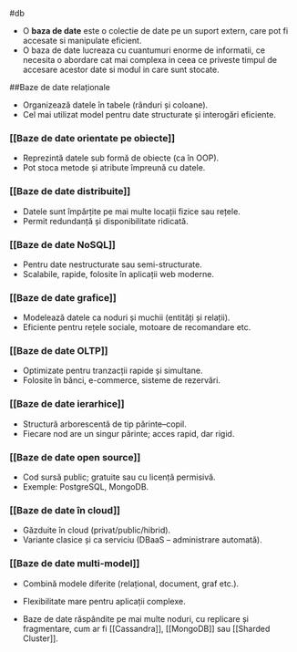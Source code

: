 #db
- O **baza de date**  este o colectie de date pe un suport extern, care pot fi accesate si manipulate eficient.
- O baza de date lucreaza cu cuantumuri enorme de informatii, ce necesita o abordare cat mai complexa in ceea ce priveste timpul de accesare acestor date si modul in care sunt stocate.


##Baze de date relaționale
- Organizează datele în tabele (rânduri și coloane).
- Cel mai utilizat model pentru date structurate și interogări eficiente.

### [[Baze de date orientate pe obiecte]]
- Reprezintă datele sub formă de obiecte (ca în OOP).
- Pot stoca metode și atribute împreună cu datele.

### [[Baze de date distribuite]]
- Datele sunt împărțite pe mai multe locații fizice sau rețele.
- Permit redundanță și disponibilitate ridicată.

### [[Baze de date NoSQL]]
- Pentru date nestructurate sau semi-structurate.
- Scalabile, rapide, folosite în aplicații web moderne.

### [[Baze de date grafice]]
- Modelează datele ca noduri și muchii (entități și relații).
- Eficiente pentru rețele sociale, motoare de recomandare etc.

### [[Baze de date OLTP]]
- Optimizate pentru tranzacții rapide și simultane.
- Folosite în bănci, e-commerce, sisteme de rezervări.

### [[Baze de date ierarhice]]
- Structură arborescentă de tip părinte–copil.
- Fiecare nod are un singur părinte; acces rapid, dar rigid.

### [[Baze de date open source]]
- Cod sursă public; gratuite sau cu licență permisivă.
- Exemple: PostgreSQL, MongoDB.

### [[Baze de date în cloud]]
- Găzduite în cloud (privat/public/hibrid).
- Variante clasice și ca serviciu (DBaaS – administrare automată).

### [[Baze de date multi-model]]
- Combină modele diferite (relațional, document, graf etc.).
- Flexibilitate mare pentru aplicații complexe.

 - Baze de date răspândite pe mai multe noduri, cu replicare și fragmentare, cum ar fi [[Cassandra]], [[MongoDB]] sau [[Sharded Cluster]].

